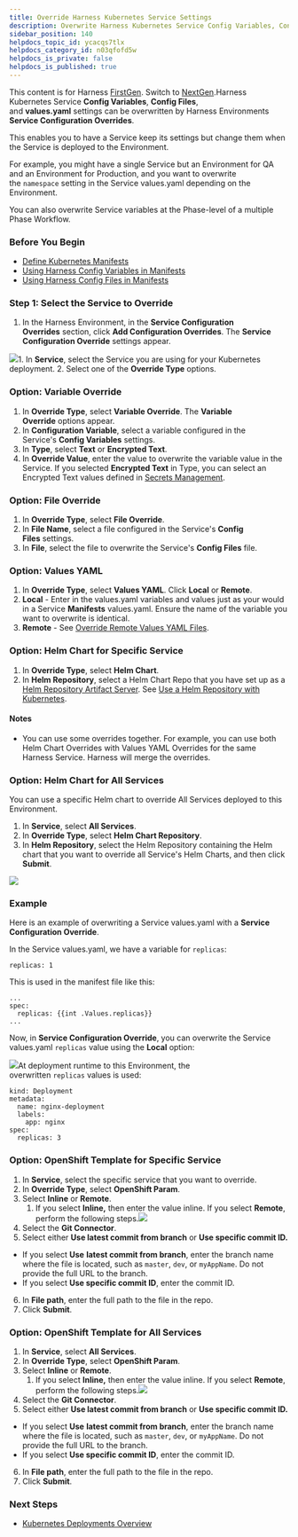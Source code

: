 ```yaml
---
title: Override Harness Kubernetes Service Settings
description: Overwrite Harness Kubernetes Service Config Variables, Config Files, Helm charts, and values.yaml settings.
sidebar_position: 140 
helpdocs_topic_id: ycacqs7tlx
helpdocs_category_id: n03qfofd5w
helpdocs_is_private: false
helpdocs_is_published: true
---
```


This content is for Harness [FirstGen](/article/1fjmm4by22). Switch to [NextGen](/article/t57uzu1i41).Harness Kubernetes Service **Config Variables**, **Config Files**, and **values.yaml** settings can be overwritten by Harness Environments **Service Configuration Overrides**.

This enables you to have a Service keep its settings but change them when the Service is deployed to the Environment.

For example, you might have a single Service but an Environment for QA and an Environment for Production, and you want to overwrite the `namespace` setting in the Service values.yaml depending on the Environment.

You can also overwrite Service variables at the Phase-level of a multiple Phase Workflow.

### Before You Begin

* [Define Kubernetes Manifests](/article/2j2vi5oxrq-define-kubernetes-manifests)
* [Using Harness Config Variables in Manifests](/article/qy6zw1u0y2-using-harness-config-variables-in-manifests)
* [Using Harness Config Files in Manifests](/article/q71d8kurhz-using-harness-config-files-in-manifests)

### Step 1: Select the Service to Override

1. In the Harness Environment, in the **Service Configuration Overrides** section, click **Add Configuration Overrides**. The **Service Configuration Override** settings appear.

![](./static/override-harness-kubernetes-service-settings-22.png)1. In **Service**, select the Service you are using for your Kubernetes deployment.
2. Select one of the **Override Type** options.

### Option: Variable Override

1. In **Override Type**, select **Variable Override**. The **Variable Override** options appear.
2. In **Configuration Variable**, select a variable configured in the Service's **Config Variables** settings.
3. In **Type**, select **Text** or **Encrypted Text**.
4. In **Override Value**, enter the value to overwrite the variable value in the Service. If you selected **Encrypted Text** in Type, you can select an Encrypted Text values defined in [Secrets Management](/article/au38zpufhr-secret-management).

### Option: File Override

1. In **Override Type**, select **File Override**.
2. In **File Name**, select a file configured in the Service's **Config Files** settings.
3. In **File**, select the file to overwrite the Service's **Config Files** file.

### Option: Values YAML

1. In **Override Type**, select **Values YAML**. Click **Local** or **Remote**.
2. **Local** - Enter in the values.yaml variables and values just as your would in a Service **Manifests** values.yaml. Ensure the name of the variable you want to overwrite is identical.
3. **Remote** - See [Override Remote Values YAML Files](/article/p453sikbqt-override-remote-values-yaml-files).

### Option: Helm Chart for Specific Service

1. In **Override Type**, select **Helm Chart**.
2. In **Helm Repository**, select a Helm Chart Repo that you have set up as a [Helm Repository Artifact Server](/article/0hrzb1zkog-add-helm-repository-servers). See [Use a Helm Repository with Kubernetes](/article/hddm3rgf1y-use-a-helm-repository-with-kubernetes).

#### Notes

* You can use some overrides together. For example, you can use both Helm Chart Overrides with Values YAML Overrides for the same Harness Service. Harness will merge the overrides.

### Option: Helm Chart for All Services

You can use a specific Helm chart to override All Services deployed to this Environment.

1. In **Service**, select **All Services**.
2. In **Override Type**, select **Helm Chart Repository**.
3. In **Helm Repository**, select the Helm Repository containing the Helm chart that you want to override all Service's Helm Charts, and then click **Submit**.

![](./static/override-harness-kubernetes-service-settings-23.png)

### Example

Here is an example of overwriting a Service values.yaml with a **Service Configuration Override**.

In the Service values.yaml, we have a variable for `replicas`:


```
replicas: 1
```
This is used in the manifest file like this:


```
...  
spec:  
  replicas: {{int .Values.replicas}}  
...
```
Now, in **Service Configuration Override**, you can overwrite the Service values.yaml `replicas` value using the **Local** option:

![](./static/override-harness-kubernetes-service-settings-24.png)At deployment runtime to this Environment, the overwritten `replicas` values is used:


```
kind: Deployment  
metadata:  
  name: nginx-deployment  
  labels:  
    app: nginx  
spec:  
  replicas: 3
```
### Option: OpenShift Template for Specific Service

1. In **Service**, select the specific service that you want to override.
2. In **Override Type**, select **OpenShift Param**.
3. Select **Inline** or **Remote**.
	1. If you select **Inline,** then enter the value inline. If you select **Remote**, perform the following steps.![](./static/override-harness-kubernetes-service-settings-25.png)
4. Select the **Git Connector**.
5. Select either **Use latest commit from branch** or **Use specific commit ID.**  
- If you select **Use** **latest commit from branch**, enter the branch name where the file is located, such as `master`, `dev`, or `myAppName`. Do not provide the full URL to the branch.  
- If you select **Use specific commit ID**, enter the commit ID.
6. In **File path**, enter the full path to the file in the repo.
7. Click **Submit**.

### Option: OpenShift Template for All Services

1. In **Service**, select **All Services**.
2. In **Override Type**, select **OpenShift Param**.
3. Select **Inline** or **Remote**.
	1. If you select **Inline,** then enter the value inline. If you select **Remote**, perform the following steps.![](./static/override-harness-kubernetes-service-settings-26.png)
4. Select the **Git Connector**.
5. Select either **Use latest commit from branch** or **Use specific commit ID.**  
- If you select **Use** **latest commit from branch**, enter the branch name where the file is located, such as `master`, `dev`, or `myAppName`. Do not provide the full URL to the branch.  
- If you select **Use specific commit ID**, enter the commit ID.
6. In **File path**, enter the full path to the file in the repo.
7. Click **Submit**.

### Next Steps

* [Kubernetes Deployments Overview](/article/wnr5n847b1-kubernetes-overview)

